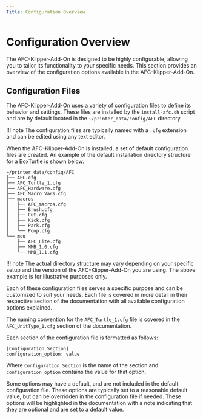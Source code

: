```yaml
---
Title: Configuration Overview
---
```


# Configuration Overview

The AFC-Klipper-Add-On is designed to be highly configurable, allowing you to tailor its functionality to your specific needs. 
This section provides an overview of the configuration options available in the AFC-Klipper-Add-On. 

## Configuration Files

The AFC-Klipper-Add-On uses a variety of configuration files to define its behavior and settings. These files are 
installed by the `install-afc.sh` script and are by default located in the `~/printer_data/config/AFC` directory.

!!! note
    The configuration files are typically named with a `.cfg` extension and can be edited using any text editor. 

When the AFC-Klipper-Add-On is installed, a set of default configuration files are created. An example of the default 
installation directory structure for a BoxTurtle is shown below. 

```plaintext
~/printer_data/config/AFC
├── AFC.cfg
├── AFC_Turtle_1.cfg
├── AFC_Hardware.cfg
├── AFC_Macro_Vars.cfg
├── macros
│   ├── AFC_macros.cfg
│   ├── Brush.cfg
│   ├── Cut.cfg
│   ├── Kick.cfg
│   ├── Park.cfg
│   └── Poop.cfg
└── mcu
    ├── AFC_Lite.cfg
    ├── MMB_1.0.cfg
    └── MMB_1.1.cfg
```

!!! note
    The actual directory structure may vary depending on your specific setup and the version of the AFC-Klipper-Add-On 
    you are using. The above example is for illustrative purposes only. 


Each of these configuration files serves a specific purpose and can be customized to suit your needs. Each file is 
covered in more detail in their respective section of the documentation with all available configuration options 
explained.

The naming convention for the `AFC_Turtle_1.cfg` file is covered in the `AFC_UnitType_1.cfg` section of the documentation.

Each section of the configuration file is formatted as follows:

```plaintext
[Configuration Section]
configuration_option: value
```

Where `Configuration Section` is the name of the section and `configuration_option` contains the value for that option.

Some options may have a default, and are not included in the default configuration file. These options are typically
set to a reasonable default value, but can be overridden in the configuration file if needed. These options will be 
highlighted in the documentation with a note indicating that they are optional and are set to a default value.